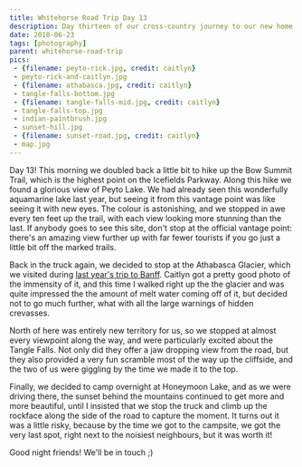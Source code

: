 ```yaml
---
title: Whitehorse Road Trip Day 13
description: Day thirteen of our cross-country journey to our new home in Whitehorse
date: 2018-06-23
tags: [photography]
parent: whitehorse-road-trip
pics:
 - {filename: peyto-rick.jpg, credit: caitlyn}
 - peyto-rick-and-caitlyn.jpg
 - {filename: athabasca.jpg, credit: caitlyn}
 - tangle-falls-bottom.jpg
 - {filename: tangle-falls-mid.jpg, credit: caitlyn}
 - tangle-falls-top.jpg
 - indian-paintbrush.jpg
 - sunset-hill.jpg
 - {filename: sunset-road.jpg, credit: caitlyn}
 - map.jpg
---
```

Day 13! This morning we doubled back a little bit to hike up the Bow Summit Trail, which is the highest point on the Icefields Parkway. Along this hike we found a glorious view of Peyto Lake. We had already seen this wonderfully aquamarine lake last year, but seeing it from this vantage point was like seeing it with new eyes. The colour is astonishing, and we stopped in awe every ten feet up the trail, with each view looking more stunning than the last. If anybody goes to see this site, don't stop at the official vantage point: there's an amazing view further up with far fewer tourists if you go just a little bit off the marked trails.

Back in the truck again, we decided to stop at the Athabasca Glacier, which we visited during [last year's trip to Banff](/banff-landscapes). Caitlyn got a pretty good photo of the immensity of it, and this time I walked right up the the glacier and was quite impressed the the amount of melt water coming off of it, but decided not to go much further, what with all the large warnings of hidden crevasses.

North of here was entirely new territory for us, so we stopped at almost every viewpoint along the way, and were particularly excited about the Tangle Falls. Not only did they offer a jaw dropping view from the road, but they also provided a very fun scramble most of the way up the cliffside, and the two of us were giggling by the time we made it to the top.

Finally, we decided to camp overnight at Honeymoon Lake, and as we were driving there, the sunset behind the mountains continued to get more and more beautiful, until I insisted that we stop the truck and climb up the rockface along the side of the road to capture the moment. It turns out it was a little risky, because by the time we got to the campsite, we got the very last spot, right next to the noisiest neighbours, but it was worth it!

Good night friends! We'll be in touch ;)